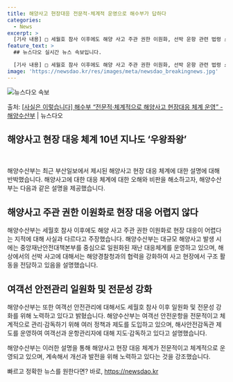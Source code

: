 ```yaml
---
title: 해양사고 현장대응 전문적·체계적 운영으로 해수부가 답하다
categories:
  - News
excerpt: >
  [기사 내용] □ 세월호 참사 이후에도 해양 사고 주관 권한 이원화, 선박 운항 관련 법령 소관 부처 분산 …
feature_text: >
  ## 뉴스다오 실시간 뉴스 속보입니다.

  [기사 내용] □ 세월호 참사 이후에도 해양 사고 주관 권한 이원화, 선박 운항 관련 법령 소관 부처 분산 …
image: 'https://newsdao.kr/res/images/meta/newsdao_breakingnews.jpg'
---
```


![뉴스다오 속보](https://newsdao.kr/res/images/meta/newsdao_breakingnews.jpg)

<p>출처: <a href="https://newsdao.kr/3613" rel="dofollow">[사실은 이렇습니다] 해수부 “전문적·체계적으로 해양사고 현장대응 체계 운영” - 해양수산부</a> | 뉴스다오</p>

<h2 data-ke-size="size26">해양사고 현장 대응 체계 10년 지나도 ‘우왕좌왕’</h2>
<p data-ke-size="size16">&nbsp;</p>
해양수산부는 최근 부산일보에서 제시된 해양사고 현장 대응 체계에 대한 설명에 대해 반박했습니다. 해양사고에 대한 대응 체계에 대한 오해와 비판을 해소하고자, 해양수산부는 다음과 같은 설명을 제공했습니다.

<h2 data-ke-size="size23">해양사고 주관 권한 이원화로 현장 대응 어렵지 않다</h2>
해양수산부는 세월호 참사 이후에도 해양 사고 주관 권한 이원화로 현장 대응이 어렵다는 지적에 대해 사실과 다르다고 주장했습니다. 해양수산부는 대규모 해양사고 발생 시에는 중앙재난안전대책본부를 중심으로 일원화된 재난 대응체계를 운영하고 있으며, 해상에서의 선박 사고에 대해서는 해양경찰청과의 협력을 강화하여 사고 현장에서 구조 활동을 전담하고 있음을 설명했습니다.

<h2 data-ke-size="size23">여객선 안전관리 일원화 및 전문성 강화</h2>
해양수산부는 또한 여객선 안전관리에 대해서도 세월호 참사 이후 일원화 및 전문성 강화를 위해 노력하고 있다고 밝혔습니다. 해양수산부는 여객선 안전운항을 전문적이고 체계적으로 관리·감독하기 위해 여러 정책과 제도를 도입하고 있으며, 해사안전감독관 제도를 운영하여 여객선과 운항관리자에 대해 지도·감독하고 있다고 설명했습니다.

해양수산부는 이러한 설명을 통해 해양사고 현장 대응 체계가 전문적이고 체계적으로 운영되고 있으며, 계속해서 개선과 발전을 위해 노력하고 있다는 것을 강조했습니다. 

빠르고 정확한 뉴스를 원한다면? 바로, <a href="https://newsdao.kr" rel="dofollow">https://newsdao.kr</a>


